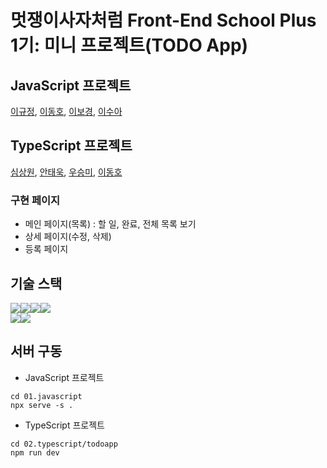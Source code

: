 # 멋쟁이사자처럼 Front-End School Plus 1기: 미니 프로젝트(TODO App)

## JavaScript 프로젝트

[이규정][], [이동호][], [이보경][], [이수아][]

## TypeScript 프로젝트

[심상원][], [안태욱][], [우승미][], [이동호][]

### 구현 페이지

- 메인 페이지(목록) : 할 일, 완료, 전체 목록 보기
- 상세 페이지(수정, 삭제)
- 등록 페이지

## 기술 스택

<img src="https://img.shields.io/badge/html5-E34F26?style=for-the-badge&logo=html5&logoColor=white"><img src="https://img.shields.io/badge/css-1572B6?style=for-the-badge&logo=css3&logoColor=white"><img src="https://img.shields.io/badge/javascript-F7DF1E?style=for-the-badge&logo=javascript&logoColor=black"><img src="https://img.shields.io/badge/typescript-3178C6?style=for-the-badge&logo=typescript&logoColor=black">  
<img src="https://img.shields.io/badge/git-F05032?style=for-the-badge&logo=git&logoColor=white"><img src="https://img.shields.io/badge/github-181717?style=for-the-badge&logo=github&logoColor=white">

## 서버 구동

- JavaScript 프로젝트

```
cd 01.javascript
npx serve -s .
```

- TypeScript 프로젝트

```
cd 02.typescript/todoapp
npm run dev
```

[이보경]: https://github.com/ebokyung
[이규정]: https://github.com/LKJ970524
[이동호]: https://github.com/rustandbone
[이수아]: https://github.com/suconpa
[심상원]: https://github.com/swon95
[우승미]: https://github.com/wSeungMi/
[안태욱]: https://github.com/dotory0829
